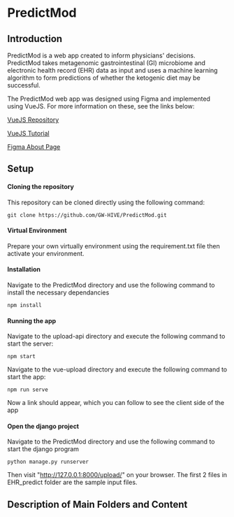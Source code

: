 # PredictMod
## Introduction
PredictMod is a web app created to inform physicians' decisions. PredictMod takes metagenomic gastrointestinal (GI) microbiome and electronic health record (EHR) data as input and uses a machine learning algorithm to form predictions of whether the ketogenic diet may be successful. 

The PredictMod web app was designed using Figma and implemented using VueJS. For more information on these, see the links below:

[VueJS Repository](https://github.com/vuejs/core)

[VueJS Tutorial](https://code.visualstudio.com/docs/nodejs/vuejs-tutorial)

[Figma About Page](https://www.figma.com/about/)


## Setup
#### Cloning the repository
This repository can be cloned directly using the following command: 

```
git clone https://github.com/GW-HIVE/PredictMod.git
```
#### Virtual Environment
Prepare your own virtually environment using the requirement.txt file then activate your environment.

#### Installation
Navigate to the PredictMod directory and use the following command to install the necessary dependancies

```
npm install
```

#### Running the app

Navigate to the upload-api directory and execute the following command to start the server:

```
npm start
```
Navigate to the vue-upload directory and execute the following command to start the app:
```
npm run serve
```
Now a link should appear, which you can follow to see the client side of the app

#### Open the django project
Navigate to the PredictMod directory and use the following command to start the django program

```
python manage.py runserver
```
Then visit "http://127.0.0.1:8000/upload/" on your browser. The first 2 files in EHR_predict folder are the sample input files.

## Description of Main Folders and Content



